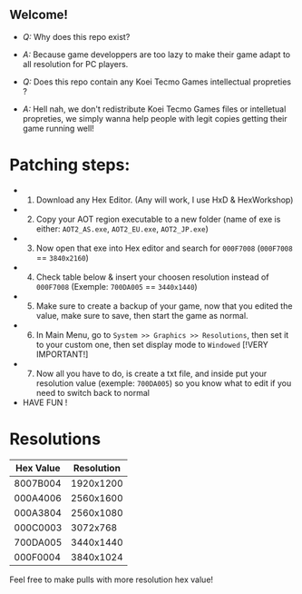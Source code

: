 ## Welcome!

- _Q:_ Why does this repo exist?
- _A:_ Because game developpers are too lazy to make their game adapt to all resolution for PC players.

- _Q:_ Does this repo contain any Koei Tecmo Games intellectual propreties ?
- _A:_ Hell nah, we don't redistribute Koei Tecmo Games files or intelletual propreties, we simply wanna help people with legit copies getting their game running well!


# Patching steps:

- 1) Download any Hex Editor. (Any will work, I use HxD & HexWorkshop)
- 2) Copy your AOT region executable to a new folder (name of exe is either: `AOT2_AS.exe`, `AOT2_EU.exe`, `AOT2_JP.exe`)
- 3) Now open that exe into Hex editor and search for `000F7008` (`000F7008` == `3840x2160`)
- 4) Check table below & insert your choosen resolution instead of `000F7008` (Exemple: `700DA005` == `3440x1440`)
- 5) Make sure to create a backup of your game, now that you edited the value, make sure to save, then start the game as normal.
- 6) In Main Menu, go to `System >> Graphics >> Resolutions`, then set it to your custom one, then set display mode to `Windowed` [!VERY IMPORTANT!] 
- 7) Now all you have to do, is create a txt file, and inside put your resolution value (exemple: `700DA005`) so you know what to edit if you need to switch back to normal
- HAVE FUN !



# Resolutions


| Hex Value | Resolution  |
|-----------|-------------|
| 8007B004  | 1920x1200   |
| 000A4006  | 2560x1600   |
| 000A3804  | 2560x1080   |
| 000C0003  | 3072x768    |
| 700DA005  | 3440x1440   |
| 000F0004  | 3840x1024   |


Feel free to make pulls with more resolution hex value!

